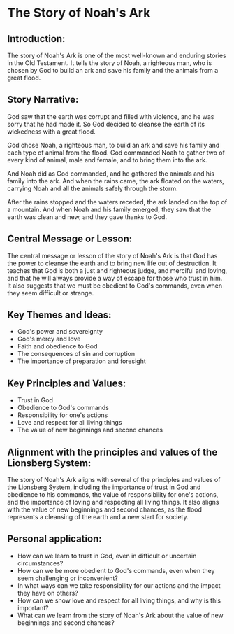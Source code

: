 # The Story of Noah's Ark

## Introduction:

The story of Noah's Ark is one of the most well-known and enduring stories in the Old Testament. It tells the story of Noah, a righteous man, who is chosen by God to build an ark and save his family and the animals from a great flood.

## Story Narrative:

God saw that the earth was corrupt and filled with violence, and he was sorry that he had made it. So God decided to cleanse the earth of its wickedness with a great flood.

God chose Noah, a righteous man, to build an ark and save his family and each type of animal from the flood. God commanded Noah to gather two of every kind of animal, male and female, and to bring them into the ark.

And Noah did as God commanded, and he gathered the animals and his family into the ark. And when the rains came, the ark floated on the waters, carrying Noah and all the animals safely through the storm.

After the rains stopped and the waters receded, the ark landed on the top of a mountain. And when Noah and his family emerged, they saw that the earth was clean and new, and they gave thanks to God.

## Central Message or Lesson:

The central message or lesson of the story of Noah's Ark is that God has the power to cleanse the earth and to bring new life out of destruction. It teaches that God is both a just and righteous judge, and merciful and loving, and that he will always provide a way of escape for those who trust in him. It also suggests that we must be obedient to God's commands, even when they seem difficult or strange.

## Key Themes and Ideas:

-   God's power and sovereignty  
-   God's mercy and love  
-   Faith and obedience to God  
-   The consequences of sin and corruption  
-   The importance of preparation and foresight  

## Key Principles and Values:

-   Trust in God  
-   Obedience to God's commands  
-   Responsibility for one's actions  
-   Love and respect for all living things  
-   The value of new beginnings and second chances  

## Alignment with the principles and values of the Lionsberg System:

The story of Noah's Ark aligns with several of the principles and values of the Lionsberg System, including the importance of trust in God and obedience to his commands, the value of responsibility for one's actions, and the importance of loving and respecting all living things. It also aligns with the value of new beginnings and second chances, as the flood represents a cleansing of the earth and a new start for society. 

## Personal application:

-   How can we learn to trust in God, even in difficult or uncertain circumstances?  
-   How can we be more obedient to God's commands, even when they seem challenging or inconvenient?  
-   In what ways can we take responsibility for our actions and the impact they have on others?  
-   How can we show love and respect for all living things, and why is this important?  
-   What can we learn from the story of Noah's Ark about the value of new beginnings and second chances?  

